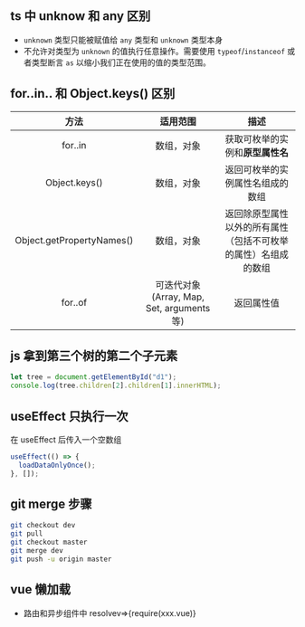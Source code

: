 ## ts 中 unknow 和 any 区别

- `unknown` 类型只能被赋值给 `any` 类型和 `unknown` 类型本身
- 不允许对类型为 `unknown` 的值执行任意操作。需要使用 `typeof`/`instanceof` 或者类型断言 `as` 以缩小我们正在使用的值的类型范围。

## for..in.. 和 Object.keys() 区别

|           方法            |                 适用范围                  |                             描述                             |
| :-----------------------: | :---------------------------------------: | :----------------------------------------------------------: |
|          for..in          |                数组，对象                 |               获取可枚举的实例和**原型属性名**               |
|       Object.keys()       |                数组，对象                 |               返回可枚举的实例属性名组成的数组               |
| Object.getPropertyNames() |                数组，对象                 | 返回除原型属性以外的所有属性（包括不可枚举的属性）名组成的数组 |
|          for..of          | 可迭代对象(Array, Map, Set, arguments 等) |                          返回属性值                          |

## js 拿到第三个树的第二个子元素

```js
let tree = document.getElementById("d1");
console.log(tree.children[2].children[1].innerHTML);
```

## useEffect 只执行一次

在 useEffect 后传入一个空数组

```js
useEffect(() => {
  loadDataOnlyOnce();
}, []);
```

## git merge 步骤

```bash
git checkout dev
git pull
git checkout master
git merge dev
git push -u origin master
```

## vue 懒加载

- 路由和异步组件中 resolvev=>{require(xxx.vue)}

